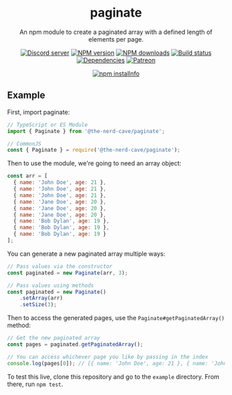 <div style="text-align: center;">
  <h1>paginate</h1>
  <p>
    An npm module to create a paginated array with a defined length of elements per page.
  </p>
  <p>
    <a href="https://discord.gg/g7wr8xb"><img src="https://img.shields.io/discord/480231440932667393?color=7289da&logo=discord&logoColor=white" alt="Discord server" /></a>
    <a href="https://www.npmjs.com/package/@the-nerd-cave/paginate"><img src="https://img.shields.io/npm/v/@the-nerd-cave/paginate.svg?maxAge=3600" alt="NPM version" /></a>
    <a href="https://www.npmjs.com/package/@the-nerd-cave/paginate"><img src="https://img.shields.io/npm/dt/@the-nerd-cave/paginate.svg?maxAge=3600" alt="NPM downloads" /></a>
    <a href="https://github.com/acollierr17/paginate/actions"><img src="https://github.com/acollierr17/paginate/workflows/Testing/badge.svg" alt="Build status" /></a>
    <a href="https://david-dm.org/acollierr17/paginate"><img src="https://img.shields.io/david/acollierr17/paginate.svg?maxAge=3600" alt="Dependencies" /></a>
    <a href="https://www.patreon.com/acollierr17"><img src="https://img.shields.io/badge/donate-patreon-F96854.svg" alt="Patreon" /></a>
  </p>
  <p>
    <a href="https://nodei.co/npm/@the-nerd-cave/paginate/"><img src="https://nodei.co/npm/@the-nerd-cave/paginate.png?downloads=true&stars=true" alt="npm installnfo" /></a>
  </p>
</div>

## Example
First, import paginate:
```js
// TypeScript or ES Module
import { Paginate } from '@the-nerd-cave/paginate';

// CommonJS
const { Paginate } = require('@the-nerd-cave/paginate');
```

Then to use the module, we're going to need an array object:
```js
const arr = [
  { name: 'John Doe', age: 21 },
  { name: 'John Doe', age: 21 },
  { name: 'John Doe', age: 21 },
  { name: 'Jane Doe', age: 20 },
  { name: 'Jane Doe', age: 20 },
  { name: 'Jane Doe', age: 20 },
  { name: 'Bob Dylan', age: 19 },
  { name: 'Bob Dylan', age: 19 },
  { name: 'Bob Dylan', age: 19 }
];
```

You can generate a new paginated array multiple ways:
```js
// Pass values via the constructor
const paginated = new Paginate(arr, 3);

// Pass values using methods
const paginated = new Paginate()
    .setArray(arr)
    .setSize(3);
```

Then to access the generated pages, use the `Paginate#getPaginatedArray()` method:
```js
// Get the new paginated array
const pages = paginated.getPaginatedArray();

// You can access whichever page you like by passing in the index
console.log(pages[0]); // [{ name: 'John Doe', age: 21 }, { name: 'John Doe', age: 21 }, { name: 'John Doe', age: 21 }]
```

To test this live, clone this repository and go to the `example` directory. From there, run `npm test`.
